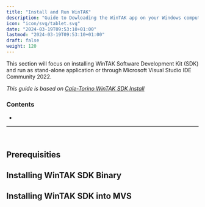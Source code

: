 ```yaml
---
title: "Install and Run WinTAK"
description: "Guide to Dowloading the WinTAK app on your Windows computer/laptop"
icon: "icon/svg/tablet.svg"
date: "2024-03-19T09:53:10+01:00"
lastmod: "2024-03-19T09:53:10+01:00"
draft: false
weight: 120
---
```


This section will focus on installing WinTAK Software Development Kit (SDK) and run as stand-alone application or through Microsoft Visual Studio IDE Community 2022.

<i>This guide is based on [Cale-Torino WinTAK SDK Install](https://github.com/Cale-Torino/WinTAK_SDK_Install)</i>

### Contents

-

___

<br>

## Prerequisities

## Installing WinTAK SDK Binary

## Installing WinTAK SDK into MVS